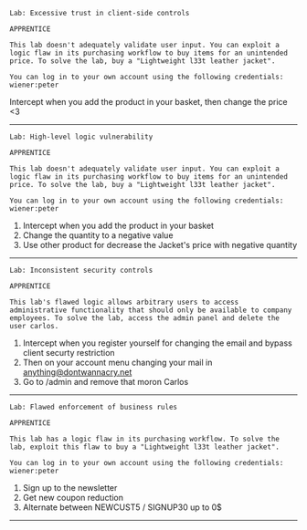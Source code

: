 ```
Lab: Excessive trust in client-side controls

APPRENTICE

This lab doesn't adequately validate user input. You can exploit a logic flaw in its purchasing workflow to buy items for an unintended price. To solve the lab, buy a "Lightweight l33t leather jacket".

You can log in to your own account using the following credentials: wiener:peter 
```
Intercept when you add the product in your basket, then change the price <3

---

```
Lab: High-level logic vulnerability

APPRENTICE

This lab doesn't adequately validate user input. You can exploit a logic flaw in its purchasing workflow to buy items for an unintended price. To solve the lab, buy a "Lightweight l33t leather jacket".

You can log in to your own account using the following credentials: wiener:peter 
```
1. Intercept when you add the product in your basket
2. Change the quantity to a negative value
3. Use other product for decrease the Jacket's price with negative quantity

---

```
Lab: Inconsistent security controls

APPRENTICE

This lab's flawed logic allows arbitrary users to access administrative functionality that should only be available to company employees. To solve the lab, access the admin panel and delete the user carlos. 
```
1. Intercept when you register yourself for changing the email and bypass client securty restriction
2. Then on your account menu changing your mail in anything@dontwannacry.net
3. Go to /admin and remove that moron Carlos

---
```
Lab: Flawed enforcement of business rules

APPRENTICE

This lab has a logic flaw in its purchasing workflow. To solve the lab, exploit this flaw to buy a "Lightweight l33t leather jacket".

You can log in to your own account using the following credentials: wiener:peter 
```

1. Sign up to the newsletter
2. Get new coupon reduction
3. Alternate between NEWCUST5 / SIGNUP30 up to 0$

---